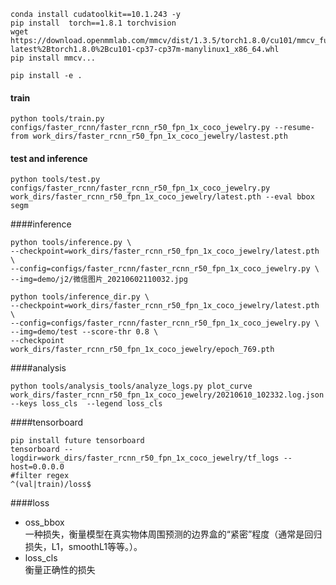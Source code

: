 ```shell
conda install cudatoolkit==10.1.243 -y
pip install  torch==1.8.1 torchvision
wget https://download.openmmlab.com/mmcv/dist/1.3.5/torch1.8.0/cu101/mmcv_full-latest%2Btorch1.8.0%2Bcu101-cp37-cp37m-manylinux1_x86_64.whl
pip install mmcv...

pip install -e .
```

#### train
```shell
python tools/train.py configs/faster_rcnn/faster_rcnn_r50_fpn_1x_coco_jewelry.py --resume-from work_dirs/faster_rcnn_r50_fpn_1x_coco_jewelry/lastest.pth
```
#### test and inference
```shell
python tools/test.py configs/faster_rcnn/faster_rcnn_r50_fpn_1x_coco_jewelry.py work_dirs/faster_rcnn_r50_fpn_1x_coco_jewelry/latest.pth --eval bbox segm
```
####inference
```shell
python tools/inference.py \
--checkpoint=work_dirs/faster_rcnn_r50_fpn_1x_coco_jewelry/latest.pth \
--config=configs/faster_rcnn/faster_rcnn_r50_fpn_1x_coco_jewelry.py \
--img=demo/j2/微信图片_20210602110032.jpg
```
```shell
python tools/inference_dir.py \
--checkpoint=work_dirs/faster_rcnn_r50_fpn_1x_coco_jewelry/latest.pth \
--config=configs/faster_rcnn/faster_rcnn_r50_fpn_1x_coco_jewelry.py \
--img=demo/test --score-thr 0.8 \
--checkpoint work_dirs/faster_rcnn_r50_fpn_1x_coco_jewelry/epoch_769.pth 

```

####analysis
```shell
python tools/analysis_tools/analyze_logs.py plot_curve work_dirs/faster_rcnn_r50_fpn_1x_coco_jewelry/20210610_102332.log.json --keys loss_cls  --legend loss_cls
```

####tensorboard
```shell
pip install future tensorboard
tensorboard --logdir=work_dirs/faster_rcnn_r50_fpn_1x_coco_jewelry/tf_logs --host=0.0.0.0
#filter regex
^(val|train)/loss$
```

####loss
- oss_bbox    
一种损失，衡量模型在真实物体周围预测的边界盒的“紧密”程度（通常是回归损失，L1，smoothL1等等。）。 
- loss_cls    
衡量正确性的损失
